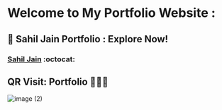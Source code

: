 # Welcome to My Portfolio Website :

## 🔗 Sahil Jain Portfolio : Explore Now!
###  [Sahil Jain](https://sahiljain.netlify.app/) :octocat:

## QR Visit: Portfolio 📱👨‍💻



![image (2)](https://github.com/Cybersahil06/Portfolio/assets/89575724/6e02a395-7a52-4be9-86db-d02b6c503e55)













